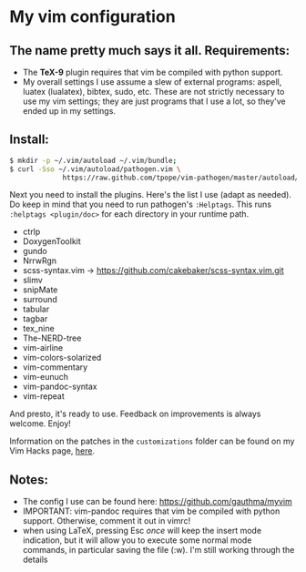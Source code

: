 My vim configuration 
===

The name pretty much says it all. 
Requirements: 
--- 

- The **TeX-9** plugin requires that vim be compiled with python
	support. 
- My overall settings I use assume a slew of external
	programs: aspell, luatex (lualatex), bibtex, sudo, etc. These are not
	strictly necessary to use my vim settings; they are just programs that
	I use a lot, so they've ended up in my settings.
	
Install: 
--- 

``` bash 
$ mkdir -p ~/.vim/autoload ~/.vim/bundle; 
$ curl -Sso ~/.vim/autoload/pathogen.vim \
			 https://raw.github.com/tpope/vim-pathogen/master/autoload/pathogen.vim
```

Next you need to install the plugins. Here's the list I use (adapt
as needed). Do keep in mind that you need to run pathogen's `:Helptags`.
This runs `:helptags <plugin/doc>` for each directory in your runtime
path.

- ctrlp
- DoxygenToolkit
- gundo
- NrrwRgn
- scss-syntax.vim -> https://github.com/cakebaker/scss-syntax.vim.git
- slimv
- snipMate
- surround
- tabular
- tagbar
- tex_nine
- The-NERD-tree
- vim-airline
- vim-colors-solarized
- vim-commentary
- vim-eunuch
- vim-pandoc-syntax
- vim-repeat

And presto, it's ready to use. Feedback on improvements is always welcome. Enjoy!

Information on the patches in the `customizations` folder can be
found on my Vim Hacks page, [here](http://erroneousthoughts.org/vim-hacks/).

Notes:
---
 - The config I use can be found here: https://github.com/gauthma/myvim
 - IMPORTANT: vim-pandoc requires that vim be compiled with python support. Otherwise, comment it out in vimrc!
 - when using LaTeX, pressing Esc *once* will keep the insert mode indication, but it will allow you to execute some normal mode commands, in particular saving the file (:w). I'm still working through the details
